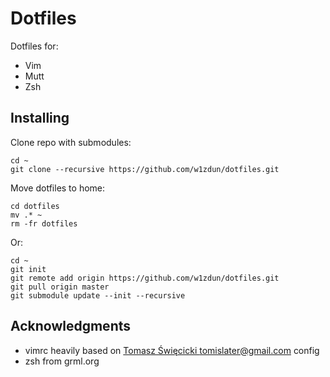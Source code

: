 # Dotfiles

Dotfiles for:
 * Vim
 * Mutt
 * Zsh

## Installing

Clone repo with submodules:

```
cd ~
git clone --recursive https://github.com/w1zdun/dotfiles.git
```

Move dotfiles to home:
```
cd dotfiles
mv .* ~
rm -fr dotfiles
```

Or:
```
cd ~
git init
git remote add origin https://github.com/w1zdun/dotfiles.git
git pull origin master
git submodule update --init --recursive
```

## Acknowledgments

* vimrc heavily based on [Tomasz Święcicki <tomislater@gmail.com>](https://github.com/tomislater/dotfiles.git) config
* zsh from grml.org 
